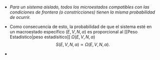 - _Para un sistema aislado, todos los microestados compatibles con las condiciones de frontera (o constricciones) tienen la misma probabilidad de ocurrir._

- Como consecuencia de esto, la probabilidad de que el sistema esté en un macroestado específico $(E,V,N,\alpha)$ es proporcional al [[Peso Estadístico|peso estadísitico]] $\Omega(E,V,N,\alpha)$$$S(E,V,N,\alpha) \propto \Omega(E,V,N,\alpha).$$
- 